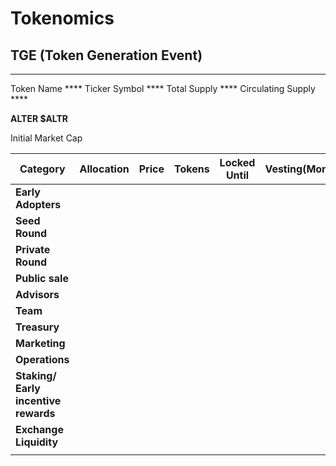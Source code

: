 # Tokenomics

## **TGE (Token Generation Event)**

****

Token Name         ****         Ticker Symbol         ****         Total Supply         ****         Circulating Supply        ****       &#x20;

**ALTER                              $ALTR**

&#x20;Initial Market Cap



| Category                             | Allocation | Price | Tokens | Locked Until | Vesting(Months) | Notes |
| ------------------------------------ | ---------- | ----- | ------ | ------------ | --------------- | ----- |
| **Early Adopters**                   |            |       |        |              |                 |       |
| **Seed Round**                       |            |       |        |              |                 |       |
| **Private Round**                    |            |       |        |              |                 |       |
| **Public sale**                      |            |       |        |              |                 |       |
| **Advisors**                         |            |       |        |              |                 |       |
| **Team**                             |            |       |        |              |                 |       |
| **Treasury**                         |            |       |        |              |                 |       |
| **Marketing**                        |            |       |        |              |                 |       |
| **Operations**                       |            |       |        |              |                 |       |
| **Staking/ Early incentive rewards** |            |       |        |              |                 |       |
| **Exchange Liquidity**               |            |       |        |              |                 |       |
|                                      |            |       |        |              |                 |       |
